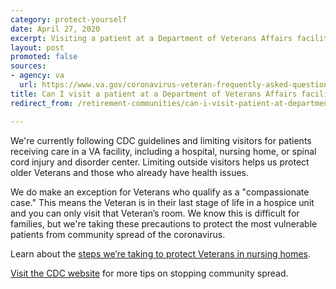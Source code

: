```yaml
---
category: protect-yourself
date: April 27, 2020
excerpt: Visiting a patient at a Department of Veterans Affairs facility
layout: post
promoted: false
sources:
- agency: va
  url: https://www.va.gov/coronavirus-veteran-frequently-asked-questions/#health-care-appointments-and-m
title: Can I visit a patient at a Department of Veterans Affairs facility?
redirect_from: /retirement-communities/can-i-visit-patient-at-department-of-veterans-affairs-facility/

---
```


We're currently following CDC guidelines and limiting visitors for patients receiving care in a VA facility, including a hospital, nursing home, or spinal cord injury and disorder center. Limiting outside visitors helps us protect older Veterans and those who already have health issues.

We do make an exception for Veterans who qualify as a "compassionate case." This means the Veteran is in their last stage of life in a hospice unit and you can only visit that Veteran’s room. We know this is difficult for families, but we're taking these precautions to protect the most vulnerable patients from community spread of the coronavirus.

Learn about the [steps we’re taking to protect Veterans in nursing homes](https://www.va.gov/opa/pressrel/pressrelease.cfm?id=5400).

[Visit the CDC website](https://www.cdc.gov/coronavirus/2019-ncov/index.html) for more tips on stopping community spread.
